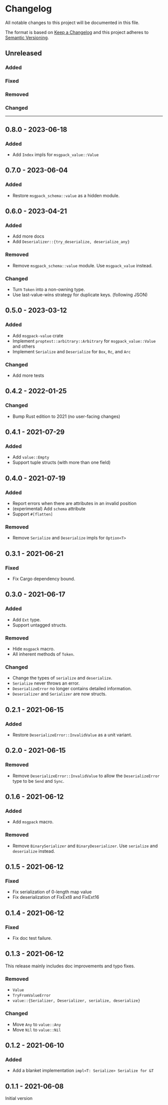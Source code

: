 # Changelog

All notable changes to this project will be documented in this file.

The format is based on [Keep a Changelog](https://keepachangelog.com/en/1.0.0/) and this project adheres to [Semantic Versioning](https://semver.org/spec/v2.0.0.html).

## Unreleased

### Added

### Fixed

### Removed

### Changed

---

## 0.8.0 - 2023-06-18

### Added

- Add `Index` impls for `msgpack_value::Value`

## 0.7.0 - 2023-06-04

### Added

- Restore `msgpack_schema::value` as a hidden module.

## 0.6.0 - 2023-04-21

### Added

- Add more docs
- Add `Deserializer::{try_deserialize, deserialize_any}`

### Removed

- Remove `msgpack_schema::value` module. Use `msgpack_value` instead.

### Changed

- Turn `Token` into a non-owning type.
- Use last-value-wins strategy for duplicate keys. (following JSON)

## 0.5.0 - 2023-03-12

### Added

- Add `msgpack-value` crate
- Implement `proptest::arbitrary::Arbitrary` for `msgpack_value::Value` and others
- Implement `Serialize` and `Deserialize` for `Box`, `Rc`, and `Arc`

### Changed

- Add more tests

## 0.4.2 - 2022-01-25

### Changed

- Bump Rust edition to 2021 (no user-facing changes)

## 0.4.1 - 2021-07-29

### Added

- Add `value::Empty`
- Support tuple structs (with more than one field)

## 0.4.0 - 2021-07-19

### Added

- Report errors when there are attributes in an invalid position
- (experimental) Add `schema` attribute
- Support `#[flatten]`

### Removed

- Remove `Serialize` and `Deserialize` impls for `Option<T>`

## 0.3.1 - 2021-06-21

### Fixed

- Fix Cargo dependency bound.

## 0.3.0 - 2021-06-17

### Added

- Add `Ext` type.
- Support untagged structs.

### Removed

- Hide `msgpack` macro.
- All inherent methods of `Token`.

### Changed

- Change the types of `serialize` and `deserialize`.
- `Serialize` never throws an error.
- `DeserializeError` no longer contains detailed information.
- `Deserializer` and `Serializer` are now structs.

## 0.2.1 - 2021-06-15

### Added

- Restore `DeserializeError::InvalidValue` as a unit variant.

## 0.2.0 - 2021-06-15

### Removed

- Remove `DeserializeError::InvalidValue` to allow the `DeserializeError` type to be `Send` and `Sync`.

## 0.1.6 - 2021-06-12

### Added

- Add `msgpack` macro.

### Removed

- Remove `BinarySerializer` and `BinaryDeserializer`. Use `serialize` and `deserialize` instead.

## 0.1.5 - 2021-06-12

### Fixed

- Fix serialization of 0-length map value
- Fix deserialization of FixExt8 and FixExt16

## 0.1.4 - 2021-06-12

### Fixed

- Fix doc test failure.

## 0.1.3 - 2021-06-12

This release mainly includes doc improvements and typo fixes.

### Removed

- `Value`
- `TryFromValueError`
- `value::{Serializer, Deserializer, serialize, deserialize}`

### Changed

- Move `Any` to `value::Any`
- Move `Nil` to `value::Nil`

## 0.1.2 - 2021-06-10

### Added

- Add a blanket implementation `impl<T: Serialize> Serialize for &T`

## 0.1.1 - 2021-06-08

Initial version
